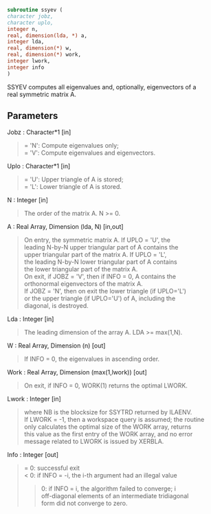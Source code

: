 ```fortran  
subroutine ssyev (  
character jobz,  
character uplo,  
integer n,  
real, dimension(lda, *) a,  
integer lda,  
real, dimension(*) w,  
real, dimension(*) work,  
integer lwork,  
integer info  
)  
```  
  
SSYEV computes all eigenvalues and, optionally, eigenvectors of a  
real symmetric matrix A.  
  
## Parameters  
Jobz : Character*1 [in]  
> = 'N':  Compute eigenvalues only;  
> = 'V':  Compute eigenvalues and eigenvectors.  
  
Uplo : Character*1 [in]  
> = 'U':  Upper triangle of A is stored;  
> = 'L':  Lower triangle of A is stored.  
  
N : Integer [in]  
> The order of the matrix A.  N >= 0.  
  
A : Real Array, Dimension (lda, N) [in,out]  
> On entry, the symmetric matrix A.  If UPLO = 'U', the  
> leading N-by-N upper triangular part of A contains the  
> upper triangular part of the matrix A.  If UPLO = 'L',  
> the leading N-by-N lower triangular part of A contains  
> the lower triangular part of the matrix A.  
> On exit, if JOBZ = 'V', then if INFO = 0, A contains the  
> orthonormal eigenvectors of the matrix A.  
> If JOBZ = 'N', then on exit the lower triangle (if UPLO='L')  
> or the upper triangle (if UPLO='U') of A, including the  
> diagonal, is destroyed.  
  
Lda : Integer [in]  
> The leading dimension of the array A.  LDA >= max(1,N).  
  
W : Real Array, Dimension (n) [out]  
> If INFO = 0, the eigenvalues in ascending order.  
  
Work : Real Array, Dimension (max(1,lwork)) [out]  
> On exit, if INFO = 0, WORK(1) returns the optimal LWORK.  
  
Lwork : Integer [in]  
> where NB is the blocksize for SSYTRD returned by ILAENV.  
> If LWORK = -1, then a workspace query is assumed; the routine  
> only calculates the optimal size of the WORK array, returns  
> this value as the first entry of the WORK array, and no error  
> message related to LWORK is issued by XERBLA.  
  
Info : Integer [out]  
> = 0:  successful exit  
> < 0:  if INFO = -i, the i-th argument had an illegal value  
> > 0:  if INFO = i, the algorithm failed to converge; i  
> off-diagonal elements of an intermediate tridiagonal  
> form did not converge to zero.  
  
